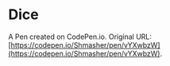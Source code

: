 # Dice

A Pen created on CodePen.io. Original URL: [https://codepen.io/Shmasher/pen/vYXwbzW](https://codepen.io/Shmasher/pen/vYXwbzW).


